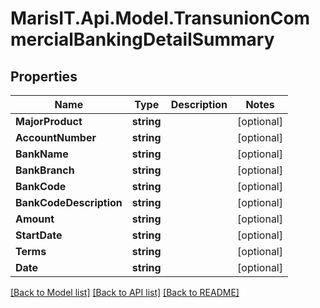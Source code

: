 
# MarisIT.Api.Model.TransunionCommercialBankingDetailSummary

## Properties

Name | Type | Description | Notes
------------ | ------------- | ------------- | -------------
**MajorProduct** | **string** |  | [optional] 
**AccountNumber** | **string** |  | [optional] 
**BankName** | **string** |  | [optional] 
**BankBranch** | **string** |  | [optional] 
**BankCode** | **string** |  | [optional] 
**BankCodeDescription** | **string** |  | [optional] 
**Amount** | **string** |  | [optional] 
**StartDate** | **string** |  | [optional] 
**Terms** | **string** |  | [optional] 
**Date** | **string** |  | [optional] 

[[Back to Model list]](../README.md#documentation-for-models)
[[Back to API list]](../README.md#documentation-for-api-endpoints)
[[Back to README]](../README.md)

